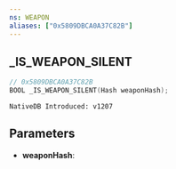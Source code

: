 ```yaml
---
ns: WEAPON
aliases: ["0x5809DBCA0A37C82B"]
---
```

## _IS_WEAPON_SILENT

```c
// 0x5809DBCA0A37C82B
BOOL _IS_WEAPON_SILENT(Hash weaponHash);
```

```
NativeDB Introduced: v1207
```

## Parameters
* **weaponHash**:
